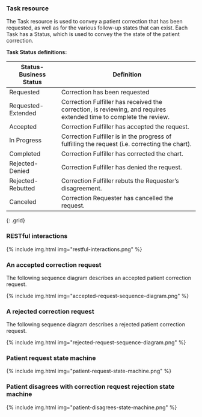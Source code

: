 ### Task resource

The Task resource is used to convey a patient correction that has been requested, as well as for the various follow-up states that can exist. Each Task has a Status, which is used to convey the the state of the patient correction.

**Task Status definitions:**

Status-Business Status | Definition|
---|---
Requested | Correction has been requested
Requested-Extended | Correction Fulfiller has received the correction, is reviewing, and requires extended time to complete the review.
Accepted | Correction Fulfiller has accepted the request.
In Progress | Correction Fulfiller is in the progress of fulfilling the request (i.e. correcting the chart).
Completed | Correction Fulfiller has corrected the chart.
Rejected-Denied | Correction Fulfiller has denied the request.
Rejected-Rebutted | Correction Fulfiller rebuts the Requester’s disagreement.
Canceled | Correction Requester has cancelled the request.
{: .grid}

### RESTful interactions

{% include img.html img="restful-interactions.png" %}

### An accepted correction request

The following sequence diagram describes an accepted patient correction request.

{% include img.html img="accepted-request-sequence-diagram.png" %}

### A rejected correction request

The following sequence diagram describes a rejected patient correction request.

{% include img.html img="rejected-request-sequence-diagram.png" %}

### Patient request state machine

{% include img.html img="patient-request-state-machine.png" %}

### Patient disagrees with correction request rejection state machine

{% include img.html img="patient-disagrees-state-machine.png" %}
